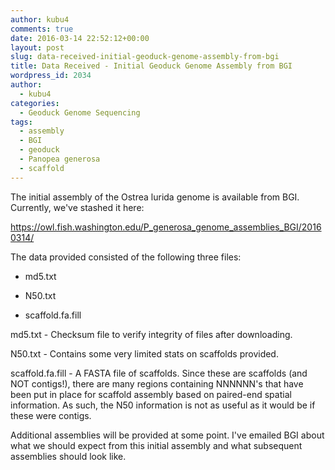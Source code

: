 ```yaml
---
author: kubu4
comments: true
date: 2016-03-14 22:52:12+00:00
layout: post
slug: data-received-initial-geoduck-genome-assembly-from-bgi
title: Data Received - Initial Geoduck Genome Assembly from BGI
wordpress_id: 2034
author:
  - kubu4
categories:
  - Geoduck Genome Sequencing
tags:
  - assembly
  - BGI
  - geoduck
  - Panopea generosa
  - scaffold
---
```


The initial assembly of the Ostrea lurida genome is available from BGI. Currently, we've stashed it here:

https://owl.fish.washington.edu/P_generosa_genome_assemblies_BGI/20160314/

The data provided consisted of the following three files:




    
  * md5.txt

    
  * N50.txt

    
  * scaffold.fa.fill



md5.txt - Checksum file to verify integrity of files after downloading.

N50.txt - Contains some very limited stats on scaffolds provided.

scaffold.fa.fill - A FASTA file of scaffolds. Since these are scaffolds (and NOT contigs!), there are many regions containing NNNNNN's that have been put in place for scaffold assembly based on paired-end spatial information. As such, the N50 information is not as useful as it would be if these were contigs.

Additional assemblies will be provided at some point. I've emailed BGI about what we should expect from this initial assembly and what subsequent assemblies should look like.
